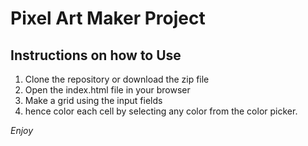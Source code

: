 # Pixel Art Maker Project

## Instructions on how to Use
1. Clone the repository or download the zip file
2. Open the index.html file in your browser
3. Make a grid using the input fields
4. hence color each cell by selecting any color from the color picker.

_Enjoy_

